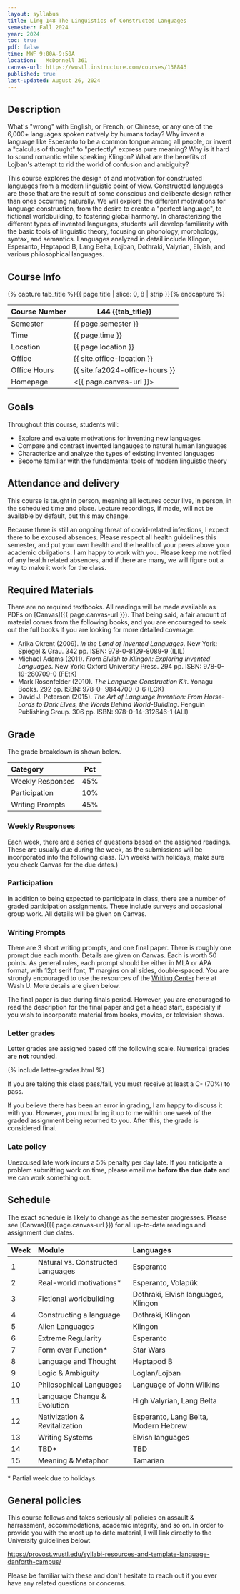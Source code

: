 ```yaml
---
layout: syllabus
title: Ling 148 The Linguistics of Constructed Languages
semester: Fall 2024
year: 2024
toc: true
pdf: false
time: MWF 9:00A-9:50A
location: 	McDonnell 361
canvas-url: https://wustl.instructure.com/courses/138846
published: true
last-updated: August 26, 2024
---
```


## Description

What's "wrong" with English, or French, or Chinese, or any one of the 6,000+ languages spoken natively by humans today? Why invent a language like Esperanto to be a common tongue among all people, or invent a "calculus of thought" to "perfectly" express pure meaning? Why is it hard to sound romantic while speaking Klingon? What are the benefits of Lojban's attempt to rid the world of confusion and ambiguity?

This course explores the design of and motivation for constructed languages from a modern linguistic point of view. Constructed languages are those that are the result of some conscious and deliberate design rather than ones occurring naturally. We will explore the different motivations for language construction, from the desire to create a "perfect language", to fictional worldbuilding, to fostering global harmony. In characterizing the different types of invented languages, students will develop familiarity with the basic tools of linguistic theory, focusing on phonology, morphology, syntax, and semantics. Languages analyzed in detail include Klingon, Esperanto, Heptapod B, Lang Belta, Lojban, Dothraki, Valyrian, Elvish, and various philosophical languages.

## Course Info

{% capture tab_title %}{{ page.title | slice: 0, 8 | strip }}{% endcapture %}

| Course Number | L44  {{tab_title}}         |
| ------------- | -------------------------- |
| Semester      | {{ page.semester }}        |
| Time          | {{ page.time }}            |
| Location      | {{ page.location }}        |
| Office        | {{ site.office-location }} |
| Office Hours  | {{ site.fa2024-office-hours }}    |
| Homepage      | <{{ page.canvas-url }}>    |

## Goals

Throughout this course, students will:

* Explore and evaluate motivations for inventing new languages
* Compare and contrast invented langauges to natural human languages
* Characterize and analyze the types of existing invented languages
* Become familiar with the fundamental tools of modern linguistic theory

## Attendance and delivery

This course is taught in person, meaning all lectures occur live, in person, in the scheduled time and place. Lecture recordings, if made, will not be available by default, but this may change. 

Because there is still an ongoing threat of covid-related infections, I expect there to be excused absences. Please respect all health guidelines this semester, and put your own health and the health of your peers above your academic obligations. I am happy to work with you. Please keep me notified of any health related absences, and if there are many, we will figure out a way to make it work for the class. 

## Required Materials

There are no required textbooks. All readings will be made available as PDFs on [Canvas]({{ page.canvas-url }}). That being said, a fair amount of material comes from the following books, and you are encouraged to seek out the full books if you are looking for more detailed coverage:

* Arika Okrent (2009). *In the Land of Invented Languages*. New York: Spiegel & Grau. 342 pp.
ISBN: 978-0-8129-8089-9 (ILIL)
* Michael Adams (2011). *From Elvish to Klingon: Exploring Invented Languages*. New York: Oxford
University Press. 294 pp. ISBN: 978-0-19-280709-0 (FEtK)
* Mark Rosenfelder (2010). *The Language Construction Kit*. Yonagu Books. 292 pp. ISBN: 978-0-
9844700-0-6 (LCK)
* David J. Peterson (2015). *The Art of Language Invention: From Horse-Lords to Dark Elves, the
Words Behind World-Building*. Penguin Publishing Group. 306 pp. ISBN: 978-0-14-312646-1
(ALI)

## Grade

The grade breakdown is shown below.

| Category         | Pct |
| :--------------- | --- |
| Weekly Responses | 45% |
| Participation    | 10% |
| Writing Prompts  | 45% |

### Weekly Responses

Each week, there are a series of questions based on the assigned readings. These are usually due during the week, as the submissions will be incorporated into the following class. (On weeks with holidays, make sure you check Canvas for the due dates.)

### Participation

In addition to being expected to participate in class, there are a number of graded participation assignments. These include surveys and occasional group work. All details will be given on Canvas.

### Writing Prompts

There are 3 short writing prompts, and one final paper. There is roughly one prompt due each month. Details are given on Canvas. Each is worth 50 points. As general rules, each prompt should be either in MLA or APA format, with 12pt serif font, 1" margins on all sides, double-spaced. You are strongly encouraged to use the resources of the [Writing Center](https://writingcenter.wustl.edu/) here at Wash U. More details are given below.

The final paper is due during finals period. However, you are encouraged to read the description for the final paper and get a head start, especially if you wish to incorporate material from books, movies, or television shows. 

### Letter grades

Letter grades are assigned based off the following scale. Numerical grades are **not** rounded. 

{% include letter-grades.html %}

If you are taking this class pass/fail, you must receive at least a C- (70%) to pass. 

If you believe there has been an error in grading, I am happy to discuss it with you. However, you must bring it up to me within one week of the graded assignment being returned to you. After this, the grade is considered final. 

### Late policy

Unexcused late work incurs a 5% penalty per day late. If you anticipate a problem submitting work on time, please email me **before the due date** and we can work something out. 

## Schedule

The exact schedule is likely to change as the semester progresses. Please see [Canvas]({{ page.canvas-url }}) for all up-to-date readings and assignment due dates. 

| Week | Module                            | Languages                            |
| :--- | :-------------------------------- | :----------------------------------- |
| 1    | Natural vs. Constructed Languages | Esperanto                            |
| 2    | Real-world motivations*           | Esperanto, Volapük                   |
| 3    | Fictional worldbuilding           | Dothraki, Elvish languages, Klingon  |
| 4    | Constructing a language           | Dothraki, Klingon                    |
| 5    | Alien Languages                   | Klingon                              |
| 6    | Extreme Regularity                | Esperanto                            |
| 7    | Form over Function*               | Star Wars                            |
| 8    | Language and Thought              | Heptapod B                           |
| 9    | Logic & Ambiguity                 | Loglan/Lojban                        |
| 10   | Philosophical Languages           | Language of John Wilkins             |
| 11   | Language Change & Evolution       | High Valyrian, Lang Belta            |
| 12   | Nativization & Revitalization     | Esperanto, Lang Belta, Modern Hebrew |
| 13   | Writing Systems                   | Elvish languages                     |
| 14   | TBD*                              | TBD                                  |
| 15   | Meaning & Metaphor                | Tamarian                             |

\* Partial week due to holidays.

## General policies

This course follows and takes seriously all policies on assault & harrassment, accommodations, academic integrity, and so on. In order to provide you with the most up to date material, I will link directly to the University guidelines below:

<https://provost.wustl.edu/syllabi-resources-and-template-language-danforth-campus/>

Please be familiar with these and don't hesitate to reach out if you ever have any related questions or concerns. 

